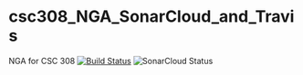 # csc308_NGA_SonarCloud_and_Travis
NGA for CSC 308
[![Build Status](https://travis-ci.org/maxwellray/csc308_NGA_SonarCloud_and_Travis.svg?branch=master)](https://travis-ci.org/maxwellray/csc308_NGA_SonarCloud_and_Travis)
![SonarCloud Status](https://sonarcloud.io/api/project_badges/measure?project=me.maxray.csc308%3AHelloWorld&metric=alert_status)
